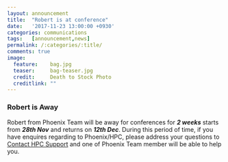 ```yaml
---
layout:	announcement 
title: 	"Robert is at conference"
date:   '2017-11-23 13:00:00 +0930'
categories: communications
tags: 	[announcement,news]
permalink: /:categories/:title/
comments: true
image: 
  feature:    bag.jpg
  teaser:     bag-teaser.jpg
  credit:     Death to Stock Photo
  creditlink: ""
---
```


### Robert is Away

Robert from Phoenix Team will be away for conferences for **_2 weeks_**
starts from **_28th Nov_** and returns on **_12th Dec_**. During this period of time, if you have enquires regarding to Phoenix/HPC, please address your questions to <a href="mailto:hpcsupport@adelaide.edu.au">Contact HPC Support</a> and one of Phoenix Team member will be able to help you. 

